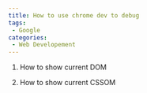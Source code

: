```yaml
---
title: How to use chrome dev to debug
tags:
 - Google
categories:
 - Web Developement
---
```



1. How to show current DOM




2. How to show current CSSOM
